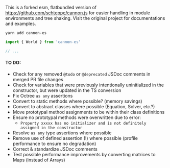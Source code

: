 This is a forked esm, flatbundled version of https://github.com/schteppe/cannon.js for easier handling in module environments and tree shaking. Visit the original project for documentations and examples.

    yarn add cannon-es

```jsx
import { World } from 'cannon-es'

// ...
```

#### TO DO:

- Check for any removed `@todo` or `@deprecated` JSDoc comments in merged PR file changes
- Check for variables that were previously intentionally uninitialized in the constructor, but were updated in the TS conversion
- Fix Octree `as any` assertions
- Convert to static methods where possible? (memory savings)
- Convert to abstract classes where possible (Equation, Solver, etc.?)
- Move prototypal method assignments to be within their class definitions
- Ensure no prototypal methods were overwritten due to error:
  - `Property xxxxx has no initializer and is not definitely assigned in the constructor`
- Resolve `as any` type assertions where possible
- Remove use of defined assertion (!) where possible (profile performance to ensure no degradation)
- Correct & standardize JSDoc comments
- Test possible performance improvements by converting matrices to Maps (instead of Arrays)
